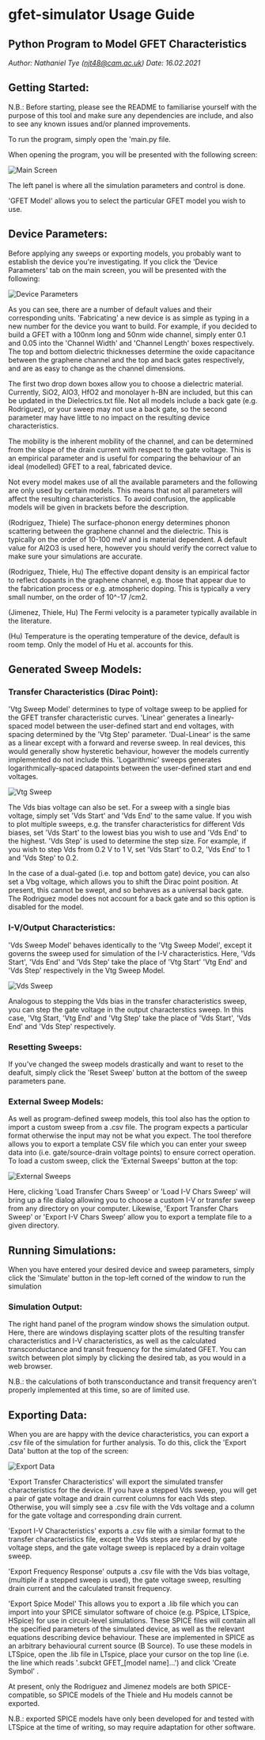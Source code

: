 # gfet-simulator Usage Guide

## Python Program to Model GFET Characteristics

*Author: Nathaniel Tye (njt48@cam.ac.uk)*
*Date: 16.02.2021*

## Getting Started:

N.B.: Before starting, please see the README to familiarise yourself with the purpose of this tool and make sure any dependencies are include, and also to see any known issues and/or planned improvements.

To run the program, simply open the 'main.py file.

When opening the program, you will be presented with the following screen:

![Main Screen](Main_Screen.png)

The left panel is where all the simulation parameters and control is done.

'GFET Model' allows you to select the particular GFET model you wish to use. 

## Device Parameters:

Before applying any sweeps or exporting models, you probably want to establish the device you're investigating. If you click the 'Device Parameters' tab on the main screen, you will be presented with the following:

![Device Parameters](Device_Params.png)

As you can see, there are a number of default values and their corresponding units. 'Fabricating' a new device is as simple as typing in a new number for the device you want to build. For example, if you decided to build a GFET with a 100nm long and 50nm wide channel, simply enter 0.1 and 0.05 into the 'Channel Width' and 'Channel Length' boxes respectively. The top and bottom dielectric thicknesses determine the oxide capacitance between the graphene channel and the top and back gates respectively, and are as easy to change as the channel dimensions.

The first two drop down boxes allow you to choose a dielectric material. Currently, SiO2, AlO3, HfO2 and monolayer h-BN are included, but this can be updated in the Dielectrics.txt file. Not all models include a back gate (e.g. Rodriguez), or your sweep may not use a back gate, so the second parameter may have little to no impact on the resulting device characteristics.

The mobility is the inherent mobility of the channel, and can be determined from the slope of the drain current with respect to the gate voltage. This is an empirical parameter and is useful for comparing the behaviour of an ideal (modelled) GFET to a real, fabricated device.

Not every model makes use of all the available parameters and the following are only used by certain models. This means that not all parameters will affect the resulting characteristics. To avoid confusion, the applicable models will be given in brackets before the description.

(Rodriguez, Thiele)
The surface-phonon energy determines phonon scattering between the graphene channel and the dielectric. This is typically on the order of 10-100 meV and is material dependent. A default value for Al2O3 is used here, however you should verify the correct value to make sure your simulations are accurate.

(Rodriguez, Thiele, Hu)
The effective dopant density is an empirical factor to reflect dopants in the graphene channel, e.g. those that appear due to the fabrication process or e.g. atmospheric doping. This is typically a very small number, on the order of 10^-17 /cm2.

(Jimenez, Thiele, Hu)
The Fermi velocity is a parameter typically available in the literature.

(Hu)
Temperature is the operating temperature of the device, default is room temp. Only the model of Hu et al. accounts for this.

## Generated Sweep Models:

### Transfer Characteristics (Dirac Point):
'Vtg Sweep Model' determines to type of voltage sweep to be applied for the GFET transfer characteristic curves. 'Linear' generates a linearly-spaced model between the user-defined start and end voltages, with spacing determined by the 'Vtg Step' parameter. 'Dual-Linear' is the same as a linear except with a forward and reverse sweep. In real devices, this would generally show hysteretic behaviour, however the models currently implemented do not include this. 'Logarithmic' sweeps generates logarithmically-spaced datapoints between the user-defined start and end voltages.

![Vtg Sweep](Vtg_Sweep.png) 

The Vds bias voltage can also be set. For a sweep with a single bias voltage, simply set 'Vds Start' and 'Vds End' to the same value. If you wish to plot multiple sweeps, e.g. the transfer characteristics for different Vds biases, set 'Vds Start' to the lowest bias you wish to use and 'Vds End' to the highest. 'Vds Step' is used to determine the step size. For example, if you wish to step Vds from 0.2 V to 1 V, set 'Vds Start' to 0.2, 'Vds End' to 1 and 'Vds Step' to 0.2.

In the case of a dual-gated (i.e. top and bottom gate) device, you can also set a Vbg voltage, which allows you to shift the Dirac point position. At present, this cannot be swept, and so behaves as a universal back gate. The Rodriguez model does not account for a back gate and so this option is disabled for the model.

### I-V/Output Characteristics:

'Vds Sweep Model' behaves identically to the 'Vtg Sweep Model', except it governs the sweep used for simulation of the I-V characteristics. Here, 'Vds Start', 'Vds End' and 'Vds Step' take the place of 'Vtg Start' 'Vtg End' and 'Vds Step' respectively in the Vtg Sweep Model.

![Vds Sweep](Vds_Sweep.png) 

Analogous to stepping the Vds bias in the transfer characteristics sweep, you can step the gate voltage in the output characterstics sweep. In this case, 'Vtg Start, 'Vtg End' and 'Vtg Step' take the place of 'Vds Start', 'Vds End' and 'Vds Step' respectively. 

### Resetting Sweeps:

If you've changed the sweep models drastically and want to reset to the deafult, simply click the 'Reset Sweep' button at the bottom of the sweep parameters pane.

### External Sweep Models:

As well as program-defined sweep models, this tool also has the option to import a custom sweep from a .csv file. The program expects a particular format otherwise the input may not be what you expect. The tool therefore allows you to export a template CSV file which you can enter your sweep data into (i.e. gate/source-drain voltage points) to ensure correct operation. To load a custom sweep, click the 'External Sweeps' button at the top:

![External Sweeps](External_Sweeps.png) 

Here, clicking 'Load Transfer Chars Sweep' or 'Load I-V Chars Sweep' will bring up a file dialog allowing you to choose a custom I-V or transfer sweep from any directory on your computer. Likewise, 'Export Transfer Chars Sweep' or 'Export I-V Chars Sweep' allow you to export a template file to a given directory.

## Running Simulations:

When you have entered your desired device and sweep parameters, simply click the 'Simulate' button in the top-left corned of the window to run the simulation

### Simulation Output:

The right hand panel of the program window shows the simulation output. Here, there are windows displaying scatter plots of the resulting transfer characteristics and I-V characteristics, as well as the calculated transconductance and transit frequency for the simulated GFET. You can switch between plot simply by clicking the desired tab, as you would in a web browser.

N.B.: the calculations of both transconductance and transit frequency aren't properly implemented at this time, so are of limited use.

## Exporting Data:

When you are are happy with the device characteristics, you can export a .csv file of the simulation for further analysis. To do this, click the 'Export Data' button at the top of the screen:

![Export Data](Export_Data.png) 

'Export Transfer Characteristics' will export the simulated transfer characteristics for the device. If you have a stepped Vds sweep, you will get a pair of gate voltage and drain current columns for each Vds step. Otherwise, you will simply see a .csv file with the Vds voltage and a column for the gate voltage and corresponding drain current.

'Export I-V Characteristics' exports a .csv file with a similar format to the transfer characteristics file, except the Vds steps are replaced by gate voltage steps, and the gate voltage sweep is replaced by a drain voltage sweep. 

'Export Frequency Response' outputs a .csv file with the Vds bias voltage, (multiple if a stepped sweep is used), the gate voltage sweep, resulting drain current and the calculated transit frequency.

'Export Spice Model'
This allows you to export a .lib file which you can import into your SPICE simulator software of choice (e.g. PSpice, LTSpice, HSpice) for use in circuit-level simulations. These SPICE files will contain all the specified parameters of the simulated device, as well as the relevant equations describing device behaviour. These are implemented in SPICE as an arbitrary behavioural current source (B Source). To use these models in LTSpice, open the .lib file in LTspice, place your cursor on the top line (i.e. the line which reads '.subckt GFET_[model name]...') and click 'Create Symbol' .

At present, only the Rodriguez and Jimenez models are both SPICE-compatible, so SPICE models of the Thiele and Hu models cannot be exported.

N.B.: exported SPICE models have only been developed for and tested with LTSpice at the time of writing, so may require adaptation for other software.
